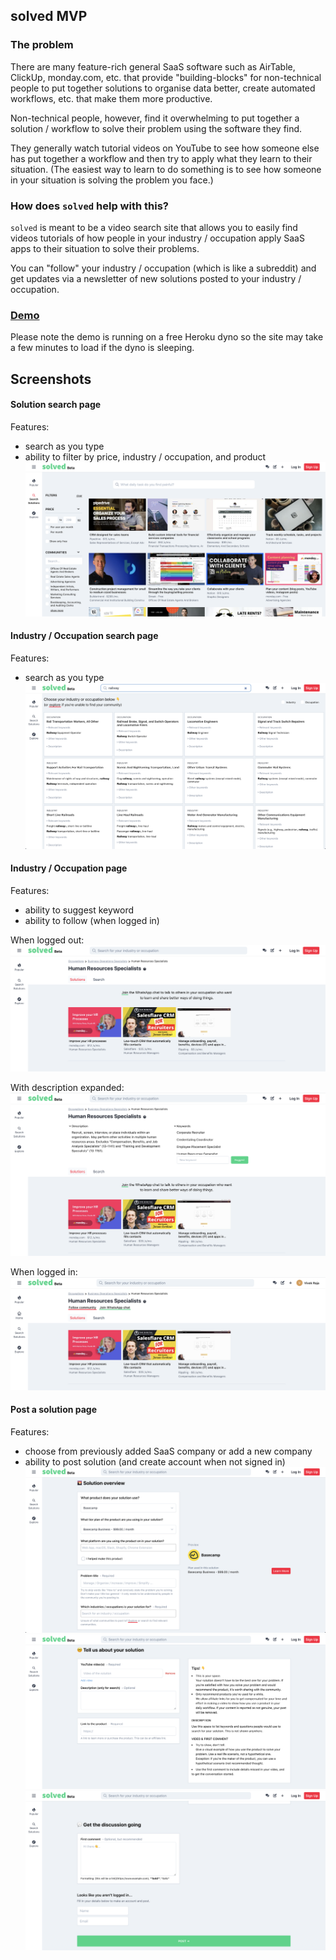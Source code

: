 ## solved MVP

### The problem

There are many feature-rich general SaaS software such as AirTable, ClickUp, monday.com, etc. that provide "building-blocks" for non-technical people to put together solutions to organise data better, create automated workflows, etc. that make them more productive.

Non-technical people, however, find it overwhelming to put together a solution / workflow to solve their problem using the software they find. 

They generally watch tutorial videos on YouTube to see how someone else has put together a workflow and then try to apply what they learn to their situation.
(The easiest way to learn to do something is to see how someone in your situation is solving the problem you face.)

### How does `solved` help with this?

`solved` is meant to be a video search site that allows you to easily find videos tutorials of how people in your industry / occupation apply SaaS apps to their situation to solve their problems.

You  can "follow" your industry / occupation (which is like a subreddit) and get updates via a newsletter of new solutions posted to your industry / occupation.

### [Demo](https://solvedapp.herokuapp.com/search/solutions)
Please note the demo is running on a free Heroku dyno so the site may take a few minutes to load if the dyno is sleeping.

## Screenshots

#### Solution search page
Features: 
- search as you type
- ability to filter by price, industry / occupation, and product
![Solution search page](screenshots/solution_search.png?raw=true)


#### Industry / Occupation search page
Features: 
- search as you type
![Solution search page](screenshots/search_for_industry_or_occupation.png?raw=true)

#### Industry / Occupation page
Features: 
- ability to suggest keyword
- ability to follow (when logged in)

When logged out:
![When logged out](screenshots/industry_occupation_page.png?raw=true)

With description expanded:
![With description expanded](screenshots/industry_occupation_page_with_description.png?raw=true)

When logged in:
![When logged in](screenshots/industry_occupation_page_signed_in.png?raw=true)

#### Post a solution page
Features: 
- choose from previously added SaaS company or add a new company
- ability to post solution (and create account when not signed in)
![post_a_solution_1](screenshots/post_a_solution_1.png?raw=true)
![post_a_solution_2](screenshots/post_a_solution_2.png?raw=true)
![post_a_solution_3](screenshots/post_a_solution_3.png?raw=true)
